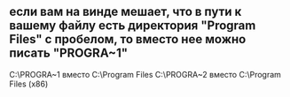 ## если вам на винде мешает, что в пути к вашему файлу есть директория "Program Files" с пробелом, то вместо нее можно писать "PROGRA~1"

C:\PROGRA~1 вместо C:\Program Files
C:\PROGRA~2 вместо C:\Program Files (x86)


##

